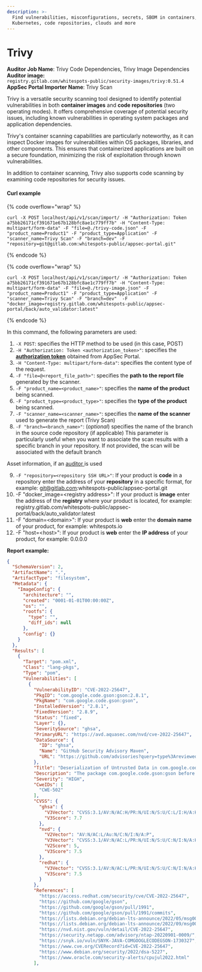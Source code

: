 ```yaml
---
description: >-
  Find vulnerabilities, misconfigurations, secrets, SBOM in containers,
  Kubernetes, code repositories, clouds and more
---
```


# Trivy

**Auditor Job Name**: Trivy Code Dependencies, Trivy Image Dependencies\
**Auditor image:** \
`registry.gitlab.com/whitespots-public/security-images/trivy:0.51.4`\
**AppSec Portal Importer Name**: Trivy Scan

Trivy is a versatile security scanning tool designed to identify potential vulnerabilities in both **container images** and **code repositories** (two operating modes). It offers comprehensive coverage of potential security issues, including known vulnerabilities in operating system packages and application dependencies.

Trivy's container scanning capabilities are particularly noteworthy, as it can inspect Docker images for vulnerabilities within OS packages, libraries, and other components. This ensures that containerized applications are built on a secure foundation, minimizing the risk of exploitation through known vulnerabilities.

In addition to container scanning, Trivy also supports code scanning by examining code repositories for security issues.

#### Curl example

{% code overflow="wrap" %}
```
curl -X POST localhost/api/v1/scan/import/ -H "Authorization: Token a75bb26171cf391671e67b128bfc8ae1c779ff7b" -H "Content-Type: multipart/form-data" -F "file=@./trivy-code.json" -F "product_name=Product1" -F "product_type=Application" -F "scanner_name=Trivy Scan" -F "branch=dev" -F "repository=git@gitlab.com:whitespots-public/appsec-portal.git"
```
{% endcode %}

{% code overflow="wrap" %}
```
curl -X POST localhost/api/v1/scan/import/ -H "Authorization: Token a75bb26171cf391671e67b128bfc8ae1c779ff7b" -H "Content-Type: multipart/form-data" -F "file=@./trivy-image.json" -F "product_name=Product1" -F "product_type=Application" -F "scanner_name=Trivy Scan" -F "branch=dev"  -F "docker_image=registry.gitlab.com/whitespots-public/appsec-portal/back/auto_validator:latest"
```
{% endcode %}

In this command, the following parameters are used:

1. `-X POST`: specifies the HTTP method to be used (in this case, POST)
2. `-H "Authorization: Token <authorization_token>"`: specifies the [**authorization token**](../../importing-reports-from-scanners-to-appsec-portal/#authorization-token) obtained from AppSec Portal.
3. `-H "Content-Type: multipart/form-data"`: specifies the content type of the request.
4. `-F "file=@<report_file_path>"`: specifies the **path to the report file** generated by the scanner.
5. `-F "product_name=<product_name>"`: specifies the **name of the product** being scanned.
6. `-F "product_type=<product_type>"`: specifies the **type of the product** being scanned.
7. `-F "scanner_name=<scanner_name>"`: specifies the **name of the scanner** used to generate the report (Trivy Scan)
8. `-F "branch=<branch_name>"`: (_optional_) specifies the name of the branch in the source code repository (if applicable) This parameter is particularly useful when you want to associate the scan results with a specific branch in your repository. If not provided, the scan will be associated with the default branch

Asset information, if an [auditor ](broken-reference)is used

9. `-F "repository=<repository SSH URL>"`: If your product is **code** in a repository enter the address of your **repository** in a specific format, for example: git@gitlab.com:whitespots-public/appsec-portal.git
10. &#x20;\-F "docker\_image=\<registry address>": If your product is **image** enter the address of the **registry** where your product is located, for example: registry.gitlab.com/whitespots-public/appsec-portal/back/auto\_validator:latest
11. \-F "domain=\<domain>": If your product is **web** enter the **domain name** of your product, for example: whitespots.io
12. \-F "host=\<host>": If your product is **web** enter the **IP address** of your product, for example: 0.0.0.0

**Report example:**

```json
{
  "SchemaVersion": 2,
  "ArtifactName": ".",
  "ArtifactType": "filesystem",
  "Metadata": {
    "ImageConfig": {
      "architecture": "",
      "created": "0001-01-01T00:00:00Z",
      "os": "",
      "rootfs": {
        "type": "",
        "diff_ids": null
      },
      "config": {}
    }
  },
  "Results": [
    {
      "Target": "pom.xml",
      "Class": "lang-pkgs",
      "Type": "pom",
      "Vulnerabilities": [
        {
          "VulnerabilityID": "CVE-2022-25647",
          "PkgID": "com.google.code.gson:gson:2.8.1",
          "PkgName": "com.google.code.gson:gson",
          "InstalledVersion": "2.8.1",
          "FixedVersion": "2.8.9",
          "Status": "fixed",
          "Layer": {},
          "SeveritySource": "ghsa",
          "PrimaryURL": "https://avd.aquasec.com/nvd/cve-2022-25647",
          "DataSource": {
            "ID": "ghsa",
            "Name": "GitHub Security Advisory Maven",
            "URL": "https://github.com/advisories?query=type%3Areviewed+ecosystem%3Amaven"
          },
          "Title": "Deserialization of Untrusted Data in com.google.code.gson-gson",
          "Description": "The package com.google.code.gson:gson before 2.8.9 are vulnerable to Deserialization of Untrusted Data via the writeReplace() method in internal classes, which may lead to DoS attacks.",
          "Severity": "HIGH",
          "CweIDs": [
            "CWE-502"
          ],
          "CVSS": {
            "ghsa": {
              "V3Vector": "CVSS:3.1/AV:N/AC:H/PR:N/UI:N/S:U/C:L/I:H/A:H",
              "V3Score": 7.7
            },
            "nvd": {
              "V2Vector": "AV:N/AC:L/Au:N/C:N/I:N/A:P",
              "V3Vector": "CVSS:3.1/AV:N/AC:L/PR:N/UI:N/S:U/C:N/I:N/A:H",
              "V2Score": 5,
              "V3Score": 7.5
            },
            "redhat": {
              "V3Vector": "CVSS:3.1/AV:N/AC:L/PR:N/UI:N/S:U/C:N/I:N/A:H",
              "V3Score": 7.5
            }
          },
          "References": [
            "https://access.redhat.com/security/cve/CVE-2022-25647",
            "https://github.com/google/gson",
            "https://github.com/google/gson/pull/1991",
            "https://github.com/google/gson/pull/1991/commits",
            "https://lists.debian.org/debian-lts-announce/2022/05/msg00015.html",
            "https://lists.debian.org/debian-lts-announce/2022/09/msg00009.html",
            "https://nvd.nist.gov/vuln/detail/CVE-2022-25647",
            "https://security.netapp.com/advisory/ntap-20220901-0009/",
            "https://snyk.io/vuln/SNYK-JAVA-COMGOOGLECODEGSON-1730327",
            "https://www.cve.org/CVERecord?id=CVE-2022-25647",
            "https://www.debian.org/security/2022/dsa-5227",
            "https://www.oracle.com/security-alerts/cpujul2022.html"
          ],
```

